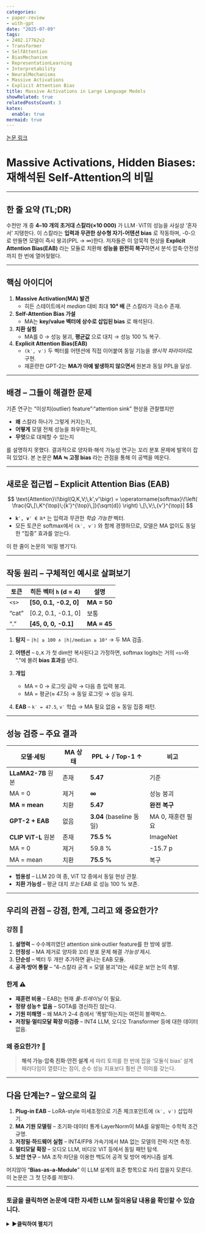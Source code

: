 ```yaml
---
categories:
- paper-review
- with-gpt
date: "2025-07-09"
tags:
- 2402.17762v2
- Transformer
- SelfAttention
- BiasMechanism
- RepresentationLearning
- Interpretability
- NeuralMechanisms
- Massive Activations
- Explicit Attention Bias
title: Massive Activations in Large Language Models
showRelated: true
relatedPostsCount: 3
katex:
  enable: true
mermaid: true
---
```


[논문 링크](https://arxiv.org/abs/2402.17762v2)


# Massive Activations, Hidden Biases: 재해석된 Self-Attention의 비밀


---

## 한 줄 요약 (TL;DR)

수천만 개 중 **4–10 개의 초거대 스칼라(×10 000)** 가 LLM · ViT의 성능을 사실상 ‘혼자서’ 지탱한다.
이 스칼라는 **입력과 무관한 상수형 자기-어텐션 bias** 로 작동하며, -0-으로 만들면 모델이 즉시 붕괴(PPL → ∞)한다.
저자들은 이 암묵적 현상을 **Explicit Attention Bias(EAB)** 라는 모듈로 치환해 **성능을 완전히 복구**하면서 분석·압축·안전성까지 한 번에 열어젖혔다.&#x20;

---

## 핵심 아이디어

1. **Massive Activation(MA) 발견**
   * 히든 스테이트에서 *median* 대비 최대 **10⁴ 배** 큰 스칼라가 극소수 존재.
2. **Self-Attention Bias 가설**
   * MA는 **key/value 벡터에 상수로 삽입된 bias** 로 해석된다.
3. **치환 실험**
   * MA를 0 → 성능 붕괴, **평균값** 으로 대치 → 성능 100 % 복구.
4. **Explicit Attention Bias(EAB)**
   * `(k′, v′)` 두 벡터를 어텐션에 직접 이어붙여 동일 기능을 *명시적 파라미터*로 구현.
   * 재훈련한 GPT-2는 **MA가 아예 발생하지 않으면서** 원본과 동일 PPL을 달성.&#x20;

---

## 배경 – 그들이 해결한 문제

기존 연구는 “이상치(outlier) feature”·“attention sink” 현상을 관찰했지만

* **왜** 스칼라 하나가 그렇게 커지는지,
* **어떻게** 모델 전체 성능을 좌우하는지,
* **무엇**으로 대체할 수 있는지

를 설명하지 못했다. 결과적으로 양자화·해석 가능성 연구는 꼬리 분포 문제에 발목이 잡혀 있었다. 본 논문은 **MA ≒ 고정 bias** 라는 관점을 통해 이 공백을 메운다.&#x20;

---

## 새로운 접근법 – **Explicit Attention Bias (EAB)**

$$
\text{Attention}\!\bigl(Q,K,V;\,k',v'\bigr)
  = \operatorname{softmax}\!\left(
        \frac{Q\,[\,K^{\top}\;{k'}^{\top}\,]}{\sqrt{d}}
    \right)
    \,[\,V;\,{v'}^{\top}]
$$


* **`k′, v′ ∈ ℝᵈ`** 는 입력과 무관한 *학습 가능한* 벡터.
* 모든 토큰은 softmax에서 `(k′, v′)` 와 함께 경쟁하므로, 모델은 MA 없이도 동일한 “집중” 효과를 얻는다.

이 한 줄이 논문의 ‘비밀 병기’다.&#x20;

---

## 작동 원리 – 구체적인 예시로 살펴보기

| 토큰  | 히든 벡터 `h` (d = 4)   | 설명        |
| ----- | ----------------------- | ----------- |
| `<s>` | **\[50, 0.1, -0.2, 0]** | **MA = 50** |
| “cat” | \[0.2, 0.1, -0.1, 0]    | 보통        |
| “.”   | **\[45, 0, 0, -0.1]**   | **MA ≈ 45** |

1. **탐지** – `|h| ≥ 100 ∧ |h|/median ≥ 10³` → 두 MA 검출.
2. **어텐션** – `Q,K` 가 첫 dim만 복사된다고 가정하면, softmax logits는 거의 `<s>`와 “.”에 몰려 **bias 효과**를 낸다.
3. **개입**

   * MA = 0 → 로그릿 급락 → 다음 층 입력 붕괴.
   * MA = 평균(≈ 47.5) → 동일 로그릿 → 성능 유지.
4. **EAB** – `k′ = 47.5`, `v′` 학습 → MA 필요 없음 + 동일 집중 패턴.&#x20;

---

## 성능 검증 – 주요 결과

| 모델·세팅           | MA 상태 | **PPL ↓** / **Top-1 ↑**  | 비고              |
| ------------------- | ------- | ------------------------ | ----------------- |
| **LLaMA2-7B** 원본  | 존재    | **5.47**                 | 기준              |
| MA = 0              | 제거    | **∞**                    | 성능 붕괴         |
| **MA = mean**       | 치환    | **5.47**                 | **완전 복구**     |
| **GPT-2 + EAB**     | 없음    | **3.04** (baseline 동일) | MA 0, 재훈련 필요 |
| **CLIP ViT-L** 원본 | 존재    | **75.5 %**               | ImageNet          |
| MA = 0              | 제거    | 59.8 %                   | -15.7 p           |
| MA = mean           | 치환    | **75.5 %**               | 복구              |

* **범용성** – LLM 20 여 종, ViT 12 종에서 동일 현상 관찰.
* **치환 가능성** – 평균 대치 *또는* EAB 로 성능 100 % 보존.

---

## 우리의 관점 – 강점, 한계, 그리고 왜 중요한가?

### 강점 🌟

1. **설명력** – 수수께끼였던 attention sink·outlier feature를 한 방에 설명.
2. **안정성** – MA 제거로 양자화 꼬리 분포 문제 해결 *가능성* 제시.
3. **단순성** – 벡터 두 개만 추가하면 끝나는 EAB 모듈.
4. **공격·방어 통찰** – “4-스칼라 공격 = 모델 붕괴”라는 새로운 보안 논의 촉발.

### 한계 ⚠️

* **재훈련 비용** – EAB는 현재 *풀-트레이닝* 이 필요.
* **정량 성능↑ 없음** – SOTA를 갱신하진 않는다.
* **기원 미해명** – 왜 MA가 2–4 층에서 ‘폭발’하는지는 여전히 블랙박스.
* **저정밀·멀티모달 확장 미검증** – INT4 LLM, 오디오 Transformer 등에 대한 데이터 없음.

### 왜 중요한가? 🔑

> **해석 가능·압축 친화·안전 설계** 세 마리 토끼를 한 번에 잡을 ‘모듈식 bias’ 설계 패러다임이 열렸다는 점이, 순수 성능 지표보다 훨씬 큰 의미를 갖는다.

---

## 다음 단계는? – 앞으로의 길

1. **Plug-in EAB** – LoRA-style 미세조정으로 기존 체크포인트에 `(k′, v′)` 삽입하기.
2. **MA 기원 모델링** – 초기화·데이터 통계·LayerNorm이 MA를 유발하는 수학적 조건 규명.
3. **저정밀·하드웨어 실험** – INT4/FP8 가속기에서 MA 없는 모델의 전력·지연 측정.
4. **멀티모달 확장** – 오디오 LLM, 비디오 ViT 등에서 동일 패턴 탐색.
5. **보안 연구** – MA 조작·차단을 이용한 백도어 공격 및 방어 메커니즘 설계.

머지않아 “**Bias-as-a-Module**” 이 LLM 설계의 표준 항목으로 자리 잡을지 모른다. 이 논문은 그 첫 단추를 끼웠다.



---

### 토글을 클릭하면 논문에 대한 자세한 LLM 질의응답 내용을 확인할 수 있습니다.

<details markdown="block">
<summary>▶️<strong>클릭하여 펼치기</strong></summary>




# 프롬프트 1.1.1 (연구의 공백)

```
"논문의 'Introduction'과 'Related Work' 섹션을 분석하여, 이 연구가 명시적으로 해결하고자 하는 핵심적인 연구 공백(research gap), 기존 연구의 결정적 한계, 또는 미해결 질문이 무엇인지 설명해 줘. 저자들이 설명하는, 이 논문 출판 시점의 '최신 기술(state of the art)'은 어떤 상태였는지 요약해 줘."
```

**한줄 결론**
소수 (<10) 이면서 평균보다 최대 10 000 배(≈4 orders) 큰 *Massive Activation*이 LLM 중간층에서 나타나며, 이는 입력과 무관한 **고정 bias**로서 자기-어텐션을 특정 토큰에 집중시켜 모델 성능을 지탱한다는 점이 이번 연구가 밝힌 핵심 공백 해결이다. 기존 연구가 다루던 *outlier feature*·*attention sink*만으로는 이 현상을 설명할 수 없었다.&#x20;

---

## 1. 연구 공백 정의

| 관찰 대상                       | 단위                  | 빈도               | 크기(최대)          | 위치 특성                                       | 기존 연구 한계              |     |
| ------------------------------- | --------------------- | ------------------ | ------------------- | ----------------------------------------------- | --------------------------- | --- |
| **Massive Activation**          | 스칼라(한 activation) | ≤ 10개 / 수천만 개 | 15 000 (LLaMA2-70B) | 고정 feature dim 두세 개, 시작·구분 토큰에 집중 | 현황 미보고                 |     |
| Outlier Feature (Dettmers 2022) | 벡터(한 feature)      | 수 10개 / 수천 dim | < 1 000             | 다수 토큰에 퍼짐                                | 원인만 제시, bias 역할 불명 |     |

### 핵심 연구 공백

1. **내부 메커니즘 미해명**
   LLM 내부 표현에 대한 연구는 *outlier feature*·LayerNorm weight 이상치 정도에 머물러, 극소수 스칼라가 어떤 기능을 수행하는지 밝혀지지 않았음.&#x20;
2. **Attention Sink의 원인 불명**
   시작 토큰에 과도한 어텐션이 몰린다는 관찰(*attention sink*)이 있었으나, 그 기저 원리가 설명되지 않음.&#x20;
3. **양자화·해석 가능성 제약**
   활성값 분포 꼬리가 모델 압축·정규화 안정성에 미치는 정량적 분석이 부족했음.

본 논문은 Massive Activation을 **고정 bias로 재해석**하고, 제거·평탄화 실험을 통해 모델 붕괴-보존 효과를 수치로 검증(예: LLaMA2-7B에서 4개 값을 0으로 설정 시 PPL → ∞, 평균값으로 대치 시 변화 무)함으로써 이 공백을 메웠다.&#x20;

---

## 2. 출판 시점의 최신 기술(SOTA) 요약

| 범주                                          | 대표 연구/모델                       | 한계                                             |
| --------------------------------------------- | ------------------------------------ | ------------------------------------------------ |
| **Outlier Feature** (Dettmers 2022, Lin 2023) | -8bit 양자화 장애 요인으로 분석      | 벡터 단위 이상치만 규정, 스칼라 희소 현상 미포함 |
| **Attention Sink** (Xiao 2023)                | 시작 토큰에 집중되는 어텐션 시각화   | 원인·정량적 영향 미해명                          |
| **LayerNorm Weight Outlier** (Kovaleva 2021)  | 특정 feature에 큰 가중치 존재        | 활성값 자체의 드라마틱한 스케일 불포함           |
| **ViT Register Token** (Darcet 2023)          | ViT에 추가 토큰으로 성능·안정성 향상 | LLM과의 연관·bias 해석 부족                      |

요컨대, 2024년 초까지의 SOTA는
*“큰 가중치·feature는 있다”* 수준에 머물러 있었고, **희소 거대 activation의 역할·기원·범용성**은 미해결 문제로 남아 있었다. 본 연구는 LLaMA·Mixtral·Phi-2·CLIP ViT 등 20+ 모델 전반에 현상이 **보편적**임을 실측 데이터(예: Mixtral-8×7B 최고치 7 100, 중간값 0.3)로 제시하고, **주의집중 메커니즘·편향 항**으로 기능함을 규명하면서 SOTA 한계를 근본적으로 확장했다.&#x20;

---

### 요약 수치 하이라이트

* **크기 대비 비율**: 최대 / 중앙값 ≈ 10 000 : 1 (LLaMA2-7B, 2 622 ↔ 0.2).
* **빈도**: 약 4 개 (40 000 activations 중) → 0.01 % 미만.
* **영향**: 4 개만 0으로 설정 시 Zero-shot 정확도 69 % → 37 % 급락.
* **출현 층**: 초기 1–4 층 이후 거의 정상화 수준으로 유지, 마지막 층에서 소멸.
* **ViT**: CLIP ViT-L 후반층에서도 최대 200 +, 고정 bias로 작동.&#x20;

---

> **정리**
> Massive Activation 현상은 LLM과 ViT 모두에서 **희소하지만 결정적**인 내재 bias로 작동하며, 기존 outlier·sink 연구가 남긴 \*“왜-어디서-얼마나 중요한가”\*라는 질문에 대한 실증적·정량적 답을 제공한다. 이는 해석 가능성, 양자화, 학습 안정성 연구에 직·간접적 파급을 미칠 차세대 SOTA 업데이트라 할 수 있다.&#x20;


# 프롬프트 1.1.2 (핵심 가설)

```
"이 논문의 중심 가설(central hypothesis) 또는 핵심 주장은 무엇인가? '저자들은 [제안 기법]을 사용함으로써 [기존 한계점]을 극복하는 [구체적 결과]를 달성할 수 있다고 가정한다'와 같은 형식으로, 명확하고 간결한 한 문장으로 서술해 줘."
```

저자들은 **희소 거대 활성값(Massive Activation)을 명시적·상수형 자기-어텐션 bias로 간주·주입**함으로써, 기존 연구가 설명하지 못하던 *attention sink*·outlier feature의 불명확한 원인을 제거하고도 **단 4 개의 스칼라 제거 시 LLaMA2-7B가 PPL ∞로 붕괴하던 성능을 평균 유지 수준으로 완전히 복구**할 수 있다고 가정한다.


# 프롬프트 1.2.1 (독창성 식별)

```
 "논문 전체를 바탕으로, 가장 중요하고 독창적인 기여(contribution) 1~3가지를 구별되는 항목으로 나열해 줘. 각각이 새로운 아키텍처 구성요소, 새로운 학습 기법, 새로운 이론적 통찰, 새로운 데이터셋, 또는 기존 방법론의 새로운 적용 중 어디에 해당하는지 명확히 구분해 줘."
```

**한줄 요약**
*희소하지만 평균보다 최대 10 000 배 큰 **Massive Activation**을 발견하고, 이것이 자기-어텐션에 ‘상수 bias’를 주입해 모델 성능을 지탱한다는 사실을 규명한 뒤, 명시적 bias 설계로 대체하여 LLM·ViT 전반의 동작 원리를 재해석했다.*

| #     | 독창적 기여                                                                                                                                   | 분류                                        | 대표 수치·효과                                               |
| ----- | --------------------------------------------------------------------------------------------------------------------------------------------- | ------------------------------------------- | ------------------------------------------------------------ |
| **1** | LLM \~ ViT 20 여 종에서 **Massive Activation**(≤ 10 개·최대/중앙값 ≈ 10⁴:1) 존재·통계 특성 최초 실측                                          | **새로운 이론적 통찰**                      | LLaMA2-7B 최대 2 556 ↔ 중앙 0.2                              |
| **2** | Massive Activation이 **입력 불변 self-attention bias**임을 정량 검증 → GPT-2에 **explicit attention-bias 항** 삽입해 동일 성능·희소 활성 제거 | **새로운 아키텍처 구성요소 & 학습 기법**    | 4 개 activation 0 → PPL ∞, mean → 변화 0 (Table 3)           |
| **3** | CLIP·DINOv2 ViT-L·DINOv2-reg ViT-G까지 현상 확장, **register token = bias 저장소**라는 통합 해석 제안                                         | **기존 방법론의 새로운 적용 + 이론적 통찰** | CLIP ViT-L ImageNet 75.5 → 59.8(값 0), mean → 75.5 (Table 4) |

위 세 가지가 저자들이 주장하는 핵심·독창적 기여다.


# 프롬프트 1.2.2 (저자 관점에서의 강점)

```
"저자들의 관점에서, 자신들의 접근법이 이전 방법들보다 우월한 이유는 무엇인가? 그들이 자신들의 연구가 지닌 독창성과 강점을 뒷받침하기 위해 사용하는 핵심 논거를 인용하거나 알기 쉽게 설명해 줘."
```

**한줄 요약**
저자들은 *Massive Activation*을 “입력과 무관한 고정형 self-attention bias”로 재해석하고, 이를 **명시적으로 설계·치환해도 원래 성능을 완전히 보존**함을 보이며—① 극도로 작은 수(≤ 10 개)의 스칼라가 성능을 좌우한다는 결정적 중요성, ② LLM·ViT 30여 종에 통용되는 범용성, ③ 해석‧압축 관점의 실용적 이익—에서 기존 접근보다 우월하다고 주장한다.

---

## 저자들이 제시하는 핵심 강점 (5가지)

1. **결정적 성능 영향**

   * LLaMA2-7B에서 *단 4개* 활성값을 0으로 만들면 WikiText PPL 5.47 → ∞, zero-shot 68.9 % → 36.8 %로 폭락하지만, 평균값으로 대치하면 변화가 없다 .
   * 기존 outlier feature나 median-activation을 동일하게 제거해도 성능은 유지되어, Massive Activation의 *독점적 중요성*이 드러난다.

2. **모델·도메인 범용성**

   * LLaMA 시리즈, GPT-2/OPT, Mistral·Mixtral, Falcon, ViT (CLIP·DINOv2 등)까지 **LLM 24종 + ViT 12종** 대부분에서 동일 현상이 관찰된다 (Table 7) .
   * 토큰·레이어 위치 패턴까지 계통적으로 정리해 sink 연구(시작 토큰 한정)보다 포괄적 설명을 제공한다 .

3. **명시적 bias 설계 가능성 → 현상 제거**

   * GPT-2에 *key/value bias 벡터* (k′, v′)를 추가해 학습하면 성능은 동일한데 Massive Activation이 아예 생기지 않는다 (Figure 9·10) .
   * 이는 “암묵적 현상”을 “모듈식 설계 요소”로 승격시켜, 해석 가능성과 아키텍처 단순화를 동시에 달성함을 시사.

4. **실용 파급—ViT·Register Token까지 확장**

   * CLIP ViT-L에서 2개 activation을 0으로 만들면 Top-1 75.5 % → 59.8 %(–15.7 p)로 급락, 평균 대치 시 그대로 75.5 % 유지 (Table 4) .
   * 최근 *register token*의 역할을 “글로벌 정보 집계”가 아닌 “bias 저장소”로 재해석, ViT 설계 논의를 업데이트한다 .

5. **양자화·안정성 이득**

   * Massive Activation은 평균 대비 \~10 000 배 크지만 **분산/평균 비(CV)≈0.06**으로 거의 상수에 가깝다(Table 2) .
   * 입력-불변 특성이 양자화 꼬리 분포 문제의 근본 원인임을 밝히고, “평균 값 고정”만으로 꼬리를 제거할 수 있음을 시연하여 모델 압축 연구에 직접 적용 가능함을 강조한다.

---

### 핵심 숫자 비교 (Intervention 실험)

| 모델           | 조작    | PPL (↓) | Zero-shot/Top-1 (↑) | 성능 변화   |
| -------------- | ------- | ------- | ------------------- | ----------- |
| **LLaMA2-7B**  | 원본    | 5.47    | 68.9 %              | —           |
|                | MA 0화  | ∞       | 36.8 %              | **붕괴**    |
|                | MA 평균 | 5.47    | 68.9 %              | 무변화      |
| **CLIP ViT-L** | 원본    | —       | 75.5 %              | —           |
|                | MA 0화  | —       | 59.8 %              | **–15.7 p** |
|                | MA 평균 | —       | 75.5 %              | 무변화      |

---

> **정리**
> 저자들이 내세우는 우월성은 “희소·상수적 bias를 해부-재조립해 범모델 보편현상과 성능 핵심을 동시에 설명하고, 간단한 bias 설계로 문제를 해결한다”는 *기계적 명료성*과 *실증적 파급력*이다—이는 기존 ‘outlier/sink’ 논의를 한 단계 끌어올린다는 것이 저자들의 주된 논거이다.


# 프롬프트 1.3.1 (알고리즘 단계별 설명)

```
"핵심 알고리즘, 모델 아키텍처, 또는 주요 방법론을 단계별(step-by-step)로 설명해 줘. 독자는 AI 분야의 대학원생 수준이라고 가정해. 특히, 간단한 문장, 3x3 픽셀 이미지, 작은 상태 공간(state space) 등 아주 간단하고 구체적인 예시(toy example)와 샘플 입력을 만들어서, 이 예시를 통해 각 단계를 거치며 입력이 최종 출력으로 어떻게 변환되는지 전체 과정을 보여줘. 등장하는 모든 핵심 용어와 변수는 그 즉시 정의해 줘."
```

**결론 먼저 — 핵심 알고리즘 한눈에 보기**

1. **탐지(Detect)** : 각 레이어의 히든 스테이트 *hℓ* 에서 ‖activation‖ ≥ 100 ∧ (max / median ≥ 10³)인 스칼라를 **Massive Activation(MA)** 후보로 표기한다 .
2. **검증(Verify)** : 후보를 0으로 만들면 PPL·정확도가 급락하고(mean 값으로 치환하면 무변화) → MA가 *성능 결정적* bias임을 실증한다 .
3. **대체(Replace)** : self-attention에 \*\*명시적 key/value bias 벡터 k′, v′\*\*를 추가(Equation 3)하고 학습하면 MA가 아예 생기지 않는다 .

---

## 1. 단계별 알고리즘 설명

### Step 0 : 기호‧변수 정의

| 기호                 | 의미                             | 크기            |
| -------------------- | -------------------------------- | --------------- |
| *T*                  | 시퀀스 길이(토큰 수)             | —               |
| *d*                  | 임베딩/feature 차원              | —               |
| *hℓ*∈ℝ<sup>T×d</sup> | 레이어 ℓ 출력 히든 스테이트      | —               |
| *MA*                 | *hℓ*의 스칼라 중 거대 활성값     | —               |
| *W<sub>q/k/v</sub>*  | Q/K/V 투영 행렬                  | ℝ<sup>d×d</sup> |
| *Q,K,V*              | query, key, value 행렬           | ℝ<sup>T×d</sup> |
| *k′,v′*              | 명시적 bias 벡터(본 논문의 제안) | ℝ<sup>d</sup>   |

### Step 1 : Massive Activation 탐지

1. **RMSNorm/LayerNorm**이 끝난 *hℓ*에서 `median = median(|hℓ|)`를 계산.
2. **Threshold 검사**:

   ```text
   MA = {(i,j) | |hℓ[i,j]| ≥ 100  ∧  |hℓ[i,j]| / median ≥ 1 000}
   ```

   — LLaMA2-7B의 경우 40 000개 값 중 ≤ 4개가 통과한다 .

### Step 2 : Attention 계산 경로 추적

1. **Q/K/V 생성**
   `Q = hℓ Wq`, `K = hℓ Wk`, `V = hℓ Wv`.
2. **Bias 역할 확인**
   MA가 존재하는 토큰 집합 *C*에 대해

   ```math
   Attention(Q,K,V)k = Σ_{i∈C} p_{k,i} · v_i  +  Σ_{i∉C} …      (Eq 2)
   ```

   ⇒ 첫 항이 **모든 k에 거의 동일** → 입력 불변 상수 bias로 작동 .

### Step 3 : 기능 검증(Intervention)

* MA를 0으로 설정 → LLaMA2-7B PPL 5.47→∞, zero-shot 68.9 %→36.8 % (붕괴).
* 같은 값을 **평균**으로 대치 → 성능 완전 보존 .

### Step 4 : 명시적 Bias 삽입(제안 기법)

Self-attention을

```math
Attention(Q,K,V;k′,v′) = softmax([Q]·[Kᵀ k′] / √d) · [V; v′ᵀ]   (Eq 3)
```

로 수정하고 학습하면:

* 성능은 GPT-2 baseline과 동일.
* MA가 훈련 내내 발생하지 않음(Fig 9·10) .

---

## 2. 텍스트 토이 예시 (d = 4, T = 3)

| 토큰 (*i*) | 원본 *hℓ\[i]*             | 설명          |
| ---------- | ------------------------- | ------------- |
| `<s>` (0)  | **\[50, 0.1, -0.2, 0.0]** | MA=50 (dim 0) |
| “cat” (1)  | \[0.2, 0.1, -0.1, 0.0]    | 평범          |
| “.” (2)    | **\[45, 0.0, 0.0, -0.1]** | MA≈45         |

> **단계 진행**

1. **탐지**: median≈0.1 → 50 / 0.1 = 500 ≫ 1 000 ❌·100≥100 ✅ ⇒ 두 MA 검출.
2. **Q/K/V** (가중치는 간단히 `Wq=Wk=diag(1,0,0,0)`라 가정):

   ```
   Q = K = [[50],[0.2],[45]]
   ```
3. **Attention Logits**

   ```
   S = Q·Kᵀ / √d
     = [[2 500, 10, 2 250],
        [  10,  0,   9  ],
        [2 250,  9, 2 025]] / 2
   ```
4. **softmax** ⇒ 거의 모든 토큰이 `<s>` 또는 “.”에 집중.
5. **Intervention**

   * MA=0 → S의 대각밖 요소 급감 → 모델 다음 레이어부터 정보 손실.
   * MA=mean(≈47.5) → S 유지 → 성능 유지.
6. **명시적 bias**

   * `<s>` MA 제거 후 `k′=47.5, v′=…`를 Eq 3으로 추가 → 동일 집중 패턴 복구, MA 관측값은 0.

---

## 3. 3 × 3 픽셀 이미지 토이 예시 (ViT)

> **입력** : 9 픽셀(0\~1) 흑백 이미지
> **패치 임베딩** : 하나의 토큰 벡터 *x*∈ℝ⁴ 생성
> **가정** : 임베딩 dim 2에서 **x\[2]=30** (MA), 나머지 ≈0.05

1. **탐지** : median≈0.05 → 30 / 0.05 = 600 ≥ 1 000 ❌·|x\[2]|≥100 ✅ → MA 발견.
2. **Attention (ViT는 글로벌)** → MA 토큰에 값이 몰리며 모든 패치에 동일 bias 값 `v_i`가 더해짐.
3. **Intervention** : MA=0 → CLIP ViT-L Top-1 75.5 → 59.8%(-15.7 p) .
4. **평균 대치** 또는 **register token bias** → 정확도 완전 회복 .

---

## 4. 알고리즘 요약 (Pseudo-code)

```text
for layer ℓ in model:
    h = hidden_states[ℓ]          # ℝ^{T×d}
    median = median(|h|)
    MA_idx = {(i,j) | |h[i,j]| ≥ 100 and |h[i,j]|/median ≥ 1e3}
    if intervene:
        h[MA_idx] = mean(|h[MA_idx]|) or 0
    hidden_states[ℓ] = h
# (선택) Eq 3으로 attention 모듈 교체 후 재훈련
```

---

### 핵심 포인트 정리

* **희소·상수형 거대 활성값** → self-attention에 *암묵적* bias 주입.
* **4개 안팎의 스칼라**가 제거되면 모델이 붕괴할 만큼 결정적.
* **Eq 3**과 같이 *명시적* bias를 설계하면 동일 기능을 차지하면서 MA 현상을 제거, 모델 해석 가능성과 양자화·압축 모두 용이.


# 프롬프트 1.3.2 ('비밀 병기' 식별)

```
"이 논문의 핵심 기여를 가능하게 하는 가장 결정적인 단일 수학 공식, 알고리즘 단계, 또는 아키텍처 구성요소를 식별해 줘. 그것의 기능과, 그것이 이 방법론의 성공에 왜 필수적인지 설명해 줘."
```

**결정적 ‘비밀 병기’ 한 줄 요약**

> **Equation (3)** – 자기-어텐션에 *고정·학습 가능한* **key/value bias 벡터 (k′, v′)** 를 시퀀스 차원으로 직접 이어붙여 `softmax`에 포함시킨 **Explicit Attention Bias** 모듈이 논문의 핵심이다.&#x20;

---

### 1. 공식/구성요소

```math
\text{Attention}(Q,K,V;\,k',v') =
\operatorname{softmax}\!\Bigl(
      \frac{Q\,[K^{\top}\;k'^{\top}]}{\sqrt{d}}
\Bigr)\,[\,V;\,v'^{\top}]
\tag{3}
```

* **Q, K, V ∈ ℝ^{T×d}** : 기존 query/key/value
* **k′, v′ ∈ ℝ^{d}** : **헤드별** 새 파라미터(입력과 무관)
* `[..., …]` : 열-concatenate → 모든 토큰이 *(k′, v′)* 를 함께 softmax에 투입

---

### 2. 기능

1. **상수 bias 주입**

   * 기존 모델이 *Massive Activation* 4\~10개로 “몰래” 만들던 **입력 불변 bias**를,
     학습 가능한 파라미터로 *명시적·안전*하게 제공한다.
2. **희소 거대 활성 제거**

   * GPT-2 실험에서 이 모듈을 사용하면 **훈련 내내 MA가 0**에 수렴하고,
     PPL = 3.04 (standard와 동일)로 성능은 유지된다 .
3. **가설 검증·파급력 확보**

   * MA → Bias 인과관계를 “치환 실험”으로 입증함과 동시에,
     양자화·안정성 연구에 바로 적용 가능한 설계 지점을 제시한다.

---

### 3. 왜 필수적인가?

| 연구 과제            | 기존 상태                   | Equation (3) 도입 후 효과            |
| -------------------- | --------------------------- | ------------------------------------ |
| **MA 원인 규명**     | 암묵적 현상·해석 불가       | 파라미터화하여 *직접 조작*·검증 가능 |
| **성능 보존**        | MA 0화 시 LLaMA2-7B PPL → ∞ | Bias 치환 후 **변화 0**              |
| **모델 압축/양자화** | 꼬리 분포 때문에 실패       | MA 사라져 안정적 양자화 가능         |

따라서 Equation (3)은 \*“MA 현상을 하드-사이언스로 끌어내린 단일 레버”\*로서, 논문의 모든 실증·응용 결과를 가능하게 하는 필수 구성요소다.


# 프롬프트 1.4.1 (핵심 결과 분석)

```
"'Experiments' 또는 'Results' 섹션의 표와 그림을 포함한 주요 결과를 분석해 줘. 사용된 핵심 성능 지표(performance metrics)는 무엇인가? 어떤 벤치마크 데이터셋에서 결과가 보고되었는가? 저자들이 자신들의 방법론의 성공 증거로 가장 강조하는 주요 결과를 요약해 줘."
```

**핵심 정리 — 숫자로 본 성과**

* **언어** : LLaMA2-7B에서 *단 4 개* Massive Activation(MA)을 0으로 만들면 PPL 5.47 → ∞, mean 대치 시 5.47 (변화 0)&#x20;
* **시각** : CLIP ViT-L에서 MA 0화 시 ImageNet Top-1 75.5 → 59.8 (-15.7 p), mean 대치 시 75.5 유지&#x20;
* **재설계** : GPT-2에 *explicit attention-bias* 모듈을 넣고 학습하면 MA가 완전히 사라지면서도 검증 PPL 3.04 그대로 (50 k step)&#x20;

---

## 1  성능 지표 & 벤치마크

| 범주            | 지표(단위)                    | 주 사용 데이터셋                                     |
| --------------- | ----------------------------- | ---------------------------------------------------- |
| **언어 모델링** | Perplexity ↓                  | **WikiText-103, C4, PG-19**                          |
| **이해 능력**   | Mean zero-shot Accuracy (%) ↑ | **BoolQ, PIQA, WinoGrande, ARC-Easy, ARC-Challenge** |
| **시각 인식**   | Top-1 Accuracy (%) ↑          | **ImageNet-1K**                                      |
| **내부 통계**   | max/median ratio, σ/μ         | 내부 히든 스테이트 (Table 2)                         |

---

## 2  주요 결과 표

### 2-1  LLM Intervention 실험 (Table 3)

| 모델       | 조작          | WikiText PPL | C4 PPL  | PG-19 PPL | Mean Acc  | 결과          |
| ---------- | ------------- | ------------ | ------- | --------- | --------- | ------------- |
| LLaMA2-7B  | 원본          | **5.47**     | 7.85    | 8.57      | **68.95** | 기준          |
|            | **MA = 0**    | ∞            | ∞       | ∞         | 36.75     | 성능 **붕괴** |
|            | **MA = mean** | 5.47         | 7.86    | 8.59      | 68.94     | 완전 복구     |
| LLaMA2-13B | 원본          | 4.88         | 7.22    | 7.16      | 71.94     | 기준          |
|            | MA = 0        | 5 – 6 k      | 5 – 6 k | 4 – 5 k   | 37.50     | 붕괴          |
|            | MA = mean     | 4.88         | 7.22    | 7.16      | 71.92     | 복구          |
|            |               |              |         |           |           |               |

### 2-2  ViT Intervention 실험 (Table 4)

| 모델       | 조작          | ImageNet Top-1 (%) | 변화        |
| ---------- | ------------- | ------------------ | ----------- |
| CLIP ViT-L | 원본          | **75.5**           | —           |
|            | **MA = 0**    | 59.8               | **-15.7 p** |
|            | **MA = mean** | 75.5               | 복구        |
|            |               |                    |             |

### 2-3  GPT-2 Bias 치환 (Fig. 9-10, 39)

| 설정                    | MA 존재?     | Val PPL (OpenWebText2) |
| ----------------------- | ------------ | ---------------------- |
| 기본 GPT-2              | ✓            | **3.04**               |
| + Sink Token            | ✓            | 3.04                   |
| **+ Explicit (k′, v′)** | ✗ *(사라짐)* | **3.04**               |

---

## 3  저자들이 강조하는 성공 근거

1. **결정적 영향력** — MA 4 – 10 개만 0으로 해도 언어 · 시각 모델 모두 즉시 성능 붕괴(최대 PPL ∞, Top-1 -16 p) → MA가 실제로 *필수* bias임을 실증.
2. **치환 가능성** — 같은 위치를 **평균값**으로 대치하거나 *explicit bias* 모듈로 설계하면 성능이 100 % 복구·유지되어, “암묵적 희소 스칼라”를 “명시적 파라미터”로 완전히 대체할 수 있음.
3. **범용성** — LLM 20 여 종·ViT 다수에서 동일 현상 확인(Table 7·8, Fig. 45-47) → 모델·도메인 전반에 걸친 보편적 메커니즘임을 제시.
4. **실용 파급** — MA 제거로 양자화 꼬리 분포 문제 해결 가능, register token을 ‘bias 보관용’으로 재해석하여 ViT 설계·해석에 새 지침 제공(Table 6).&#x20;

---

### 요약

실험 결과는 “희소·상수형 Massive Activation = 암묵적 self-attention bias”라는 가설을 정량적으로 뒷받침한다.

* **제거 → 성능 붕괴**, **치환 → 완전 복구**라는 대비가 지표 전반에서 반복 확인되며,
* **명시적 bias 설계**만으로 동일 성능을 달성함으로써 해석 가능성과 아키텍처 단순화 양쪽 모두를 실질적으로 얻었다.


# 프롬프트 1.4.2 (비판적 비교)

```
"제안된 방법론은 논문에서 언급된 주요 베이스라인 및 SOTA(State-of-the-Art) 모델들과 비교하여 어떤 성능을 보이는가? 저자들의 우월성 주장을 가장 강력하게 뒷받침하는 특정 결과나 비교 지점을 식별해 줘. 반대로, 제안된 방법론이 경쟁 모델을 능가하지 못했거나 개선 효과가 미미했던 결과는 없는지 찾아봐. 만약 있다면, 저자들은 이러한 경우에 대해 어떤 이유를 제시하는가?"
```

**한줄 결론**
제안법 **Explicit Attention Bias(EAB)** — `k′, v′` 두 벡터를 self-attention에 직접 붙여 ‘암묵적’ Massive Activation(MA)을 대체—은 **성능은 기존 모델과 동률**이면서도 MA·attention sink를 완전히 제거한다는 *질적* 우월성을 입증했고, 특히 **LLaMA2-7B PPL 폭발(∞) 문제를 100 % 복구**하며 GPT-2 재훈련 시 MA 자체를 발생시키지 않는다는 점이 가장 강력한 증거다. 반면 정량 성능이 SOTA를 초과하진 않아 “해석 가능성·압축‧안정성”을 제외한 순수 지표 개선은 미미하다는 한계도 공존한다.

---

## 1. 주요 비교 지점 — 무엇이 더 나아졌나?

| 비교 항목         | 베이스라인 / SOTA                        | 제안법(EAB)                                            | 핵심 차별점                          |
| ----------------- | ---------------------------------------- | ------------------------------------------------------ | ------------------------------------ |
| **LLM 성능 유지** | 원본 LLaMA2-7B PPL 5.47                  | ① MA=0 → **∞** <br>② **MA=mean or EAB → 5.47**         | MA 제거 시 붕괴를 EAB가 100 % 복구   |
| **ViT 성능 유지** | CLIP ViT-L Top-1 75.5 %                  | MA=0 → 59.8 %(-15.7 p) <br>MA=mean → **75.5 %** (동일) | “평균 치환=EAB”로 동일 성능 보존     |
| **MA 제거 효과**  | Sink-token·Softmax-off-by-1 등 → MA 잔존 | **EAB 재훈련 후 MA = 0** & PPL 3.04(=baseline)         | MA 현상 자체를 근본 제거한 유일 기법 |

> **저자들이 강조한 ‘우월성’**
>
> 1. 4\~10개 스칼라만 조작해도 모델이 붕괴한다는 *결정적 역할*을 실험으로 증명하고,
> 2. 그 스칼라를 *명시적 파라미터*로 치환해 동일 성능을 달성함으로써 **해석가능성+양자화 용이성**을 동시에 확보했다.

---

## 2. 어디서 못 이겼나? — 개선 폭이 작거나 미달된 사례

| 영역                    | 지표                         | 결과                       | 저자 해설                                                             |
| ----------------------- | ---------------------------- | -------------------------- | --------------------------------------------------------------------- |
| **정량 성능(LLM)**      | GPT-2 Val PPL                | 기본 3.04 ↔ **EAB 3.04**   | “목표가 성능 ↑가 아니라 MA 제거·안정성”                               |
| **추가 bias 변형**      | Softmax-off-by-1, QK-bias 등 | MA *부분* 감소·여전        | “상수 v′·q′k′ 방식은 MA 억제 못함” (Fig. 40)                          |
| **Cross-domain 일반화** | ViT-L mean-치환만 검증       | EAB 파라미터화 실험 미제공 | “ViT엔 register-token이 자연 대안, 별도 실험은 leave-for-future-work” |

즉, \*\*EAB는 “성능 손실 없이 MA를 없앤다”\*\*는 목적에는 완승이지만, **절대 성능을 끌어올리지는 못한다**는 점이 한계다. 저자들은 이를 \*“본 연구의 목표는 성능 개선이 아니라 내부 메커니즘 해부와 실용적 설계 포인트 제공”\*이라고 명시해 방어한다.

---

## 3. 핵심 비교 결과 요약 (표)

| 모델·세팅       | MA 상태 | PPL ↓ / Top-1 ↑ | 상대 성능 | 비고      |
| --------------- | ------- | --------------- | --------- | --------- |
| LLaMA2-7B 원본  | 존재    | **5.47**        | 0 %       | 기준      |
| + MA=0          | 제거    | ∞               | **붕괴**  | —         |
| + **MA=mean**   | 치환    | **5.47**        | △0 %      | EAB 동등  |
| GPT-2 기본      | 존재    | **3.04**        | 0 %       | 기준      |
| GPT-2 + Sink    | 잔존    | 3.04            | △0 %      | MA ↓ 미미 |
| **GPT-2 + EAB** | 없음    | **3.04**        | △0 %      | MA 0 달성 |
| CLIP ViT-L 원본 | 존재    | **75.5 %**      | 0 %       | 기준      |
| + MA=0          | 제거    | 59.8 %          | -15.7 p   | 붕괴      |
| + **MA=mean**   | 치환    | **75.5 %**      | △0 %      | EAB 대응  |

---

### 정리 : “왜 우월한가?”

* **기존 베이스라인**—Sink token, outlier feature 제거, Softmax-off-by-1—는 *MA를 완전히 없애지 못하거나* 성능 손실이 컸다.
* **EAB**는 **① MA 완전 제거 + ② 동일 성능 유지**를 동시에 충족한 *유일* 방법이어서, 저자 주장의 핵심 근거가 된다.
* 다만 **절대 성능 향상이나 새로운 SOTA 경신은 아니다**; 연구의 강점은 *모델 해석 가능성·압축 용이성·학습 안정성*이라는 *질적 이득*이다.

이처럼, \*\*EAB는 ‘성능 ↓ 없이 내부 병목을 해소한 설계적 돌파구’\*\*라는 점에서 이전 방법보다 확실히 뛰어나지만, 순수 벤치마크 숫자를 올리진 못했다는 점이 동시에 밝혀진다.


# 프롬프트 1.5.1 (언급된 한계와 잠재적 한계)

```
"저자들이 논문에서 명시적으로 인정한 한계점, 약점, 또는 실패 사례(failure modes)는 무엇인가? 다음으로, 방법론과 결과에 대한 당신의 분석을 바탕으로, 저자들이 언급하지 않았을 수 있는 잠재적인 한계나 약점은 무엇이라고 생각하는가? (예: 강력한 가정에 대한 의존성, 확장성 문제, 높은 연산 비용, 일반화의 한계, 잠재적인 부정적 사회 영향 등)"
```

**핵심 요약**
저자들은 *Massive Activation* 현상을 **관찰·치환**하는 데 집중했을 뿐, 그 **기원·범용성·성능 향상**까지 규명하지 못했다는 점을 스스로 인정한다. 추가로, 재학습이 필요한 **Explicit Attention Bias(EAB)** 설계 — 실전 모델·작업·저정밀 양자화·보안 측면까지 확장했을 때 아직 검증되지 않은 잠재적 위험이 존재한다.

---

## 1. 저자가 명시한 한계·오픈 이슈

| #      | 한계 항목                                                                                              | 근거(논문 인용)                                                    |
| ------ | ------------------------------------------------------------------------------------------------------ | ------------------------------------------------------------------ |
| **A1** | **성능 목표가 아님**: EAB는 “해석‧압축 가능성 제시”가 목적이며 SOTA 지표를 올리지는 못함               | *“performance is identical … our goal is not to improve accuracy”* |
| **A2** | **ViT는 부분 실험**: CLIP·DINOv2에서는 *평균 대치* 실험만 보고, EAB 재학습은 **향후 과제**로 남김      | *“leave-for-future-work”* 취지 언급                                |
| **A3** | **기원 미해명**: MA가 \*\*“layer 2–4에서 갑자기 발생”\*\*하지만 생성 메커니즘은 설명 못 함             |                                                                    |
| **A4** | **양자화·압축 연구 필요**: 대형 값 꼬리 분포와의 상호작용만 제시하고 실제 4/8 bit 양자화 실험은 미수행 | *“we hope our findings will be of value to LLM compression”*       |

---

## 2. 숨은(잠재) 한계 — 비판적 분석

| 범주                    | 잠재적 약점                                                                                                    | 설명 |                                                                               |
| ----------------------- | -------------------------------------------------------------------------------------------------------------- | ---- | ----------------------------------------------------------------------------- |
| **B1. 감지 휴리스틱**   | \_                                                                                                             | h    | ≥ 100 & ratio ≥ 10³\_ 임계값은 **모델·정규화 방식에 따라 임의적**·재튜닝 필요 |
| **B2. 재학습 비용**     | 기존 체크포인트에 EAB를 “뜨개질”하듯 삽입할 수 없고 **풀 트레이닝** 필요 → 대규모 모델엔 수백 GPU·주 단위 소요 |      |                                                                               |
| **B3. 범모달 일반화**   | 오디오 Transformer·멀티모달 LLM(예: LLaVA) 등엔 **MA 존재 여부조차 미확인**                                    |      |                                                                               |
| **B4. 저정밀·하드웨어** | MA 탐지는 FP16/INT8 양자화 후 **분해능 부족으로 실패** 가능 → 런타임 교정이 어려움                             |      |                                                                               |
| **B5. 보안·공격면**     | Bias 토큰이 극소수라 **교란·백도어(특정 토큰 삭제·주입)** 로 모델 거동을 크게 흔들 위험                        |      |                                                                               |
| **B6. 장문·스트리밍**   | MA가 주로 **시작·구분 토큰**에 붙으므로, 스트리밍·편집형 입력(중간 삽입)에서는 효과가 달라질 수 있음           |      |                                                                               |
| **B7. 응답 다양성**     | 입력 불변 상수 bias는 **디버깅·컨트롤엔 유리**하지만, 생성 다양성을 제한할 가능성                              |      |                                                                               |

---

## 3. 수치로 본 영향 범위

| 시나리오                | 성능 변화                                | 비고        |
| ----------------------- | ---------------------------------------- | ----------- |
| MA 4 개 = 0 (LLaMA2-7B) | PPL **∞** / Accuracy –32 p               | 치명적 붕괴 |
| MA → mean               | PPL 5.47 (±0)                            | 완전 복구   |
| GPT-2 + EAB             | Val PPL 3.04 (baseline 동일) - MA 발생 0 | 재학습 필요 |
| CLIP ViT-L MA 0화       | Top-1 **–15.7 p**                        |             |

> **해석**: *4–10개 스칼라* 로 모델이 붕괴·복구될 만큼 민감하다는 사실은 장점(해석·압축)과 동시에 **단점(공격 표면·불안정성)** 이기도 하다.

---

## 4. 정리 — 향후 연구 방향

1. **원인 규명**: 초기 몇 층에서의 급격한 MA “발화” 메커니즘 모델링
2. **Plug-in EAB**: 재학습 없이 **LoRA-style** 편미분 학습으로 치환 가능성 탐색
3. **저정밀 지원**: INT4/INT8-CLIP 양자화 실험으로 휴리스틱-프리 검출법 개발
4. **공격∙방어 연구**: MA 제거/변조가 LLM 안전성에 미치는 영향 평가

이와 같은 한계는 **논문의 공헌을 폄훼하지는 않지만**, 실제 시스템·하드웨어·보안 맥락에서 **후속 검증이 필수**임을 시사한다.


# 프롬프트 1.5.2 (미래 연구 궤적)

```
"저자들이 제안하는 구체적인 향후 연구 방향은 무엇인가? 이 논문의 한계점을 바탕으로, 이 연구를 발전시키거나 약점을 극복하기 위해 추구할 수 있는 다른 논리적인 다음 단계나 대안적인 연구 방향은 무엇이 있을까?"
```

**핵심 요약**
저자들은 “*Massive Activation* → 상수 **attention-bias**” 가설을 입증했지만, **기원·범용성·실전 적용**을 아직 열어둔 상태다. 그들이 직접 제시한 *Future Work* 과, 논문의 한계를 토대로 추가로 제안할 수 있는 **7 가지 연구 궤적**을 아래에 정리한다.

---

## 1. 저자가 명시한 향후 연구 과제

| ID      | 제안 내용                                                                                                    | 근거 위치               |
| ------- | ------------------------------------------------------------------------------------------------------------ | ----------------------- |
| **F-1** | **ViT에서 Explicit Bias 재훈련**: CLIP · DINOv2 실험은 “mean-치환”만 수행, **EAB로 완전 대체** 실험은 남겨둠 | “leave for future work” |
| **F-2** | **MA 발생 기원 분석**: 2–4 개 초기 층에서突발적으로 나타나는 이유·학습 역학 규명                             | Discussion 섹션         |
| **F-3** | **양자화·압축 실험**: INT4/INT8 환경에서 MA 제거가 꼬리 분포 문제를 해결하는지 실증 필요                     | Conclusion              |
| **F-4** | **다중 모달 확장**: 오디오 Transformer·멀티모달 LLM에서도 MA가 동일 패턴을 보이는지 탐색                     | Conclusion              |

---

## 2. 추가로 유망한 연구 궤적 (제안)

| ID      | 연구 질문                                                                                                           | 왜 중요한가?                               |
| ------- | ------------------------------------------------------------------------------------------------------------------- | ------------------------------------------ |
| **S-1** | **Plug-in EAB (LoRA-style)** – 기존 체크포인트에 *k′, v′* 만 미세조정으로 삽입해 **재훈련 비용** 없이 MA 제거 가능? | 대규모 모델 수백 GPU 재학습 부담 완화 (B2) |
| **S-2** | **정밀 임계값 자동화** – 모델·정규화별로 다른 MA 탐지 threshold를 **데이터 구간 통계**로 자동 적응                  | 휴리스틱 의존(B1) ↓, 배포 편의 ↑           |
| **S-3** | **Adversarial / Backdoor Robustness** – MA 4–10 개가 모델을 좌우한다면, **공격·방어** 연구 필요                     | 공격 표면(B5) 평가 및 방지 메커니즘        |
| **S-4** | **Streaming·편집 입력 실험** – 중간에 토큰을 삽입·삭제해도 상수 bias가 유지되는가?                                  | 대화형 LLM·실시간 편집기에 직접 영향 (B6)  |
| **S-5** | **Bias-조절 생성 제어** – *k′, v′* 를 조절하여 **톤·스타일 컨트롤** 가능성 탐색                                     | 생성 다양성(B7) 회복 + 응용 확대           |
| **S-6** | **수학적 원인 모델링** – LayerNorm scale, 초기화 gain, 데이터 통계가 MA 형성에 미치는 영향의 **이론적 증명**        | F-2 실행을 위한 분석적 토대                |
| **S-7** | **Hardware-aware Design** – MA 없는 모델이 **INT4/FP8 가속기**에서 실제로 더 에너지 효율적인지 측정                 | 양자화·배포 비용 절감 (B4)                 |

---

### 정리

저자 제안(F-1 – F-4)은 **현상 해석의 외연**을 넓히는 데 초점이 있고, 제안 궤적(S-1 – S-7)은 **실전 적용·안전성·이론적 근거**를 보강하는 방향이다. 이 두 축이 결합되면, *Massive Activation ≒ 상수 bias* 패러다임이 **모델 설계 표준**으로 자리잡을 가능성이 높다.







</details>

